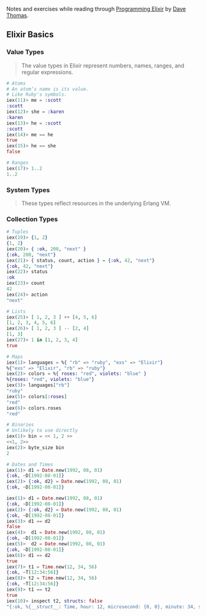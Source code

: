 Notes and exercises while reading through [Programming Elixir](https://pragprog.com/book/elixir13/programming-elixir-1-3) by [Dave Thomas](https://twitter.com/pragdave).

## Elixir Basics

### Value Types

> The value types in Elixir represent numbers, names, ranges, and regular expressions.

```Elixir
# Atoms
# An atom’s name is its value.
# Like Ruby's symbols.
iex(11)> me = :scott
:scott
iex(12)> she = :karen
:karen
iex(13)> he = :scott
:scott
iex(14)> me == he
true
iex(15)> he == she
false
```

```Elixir
# Ranges
iex(17)> 1..2
1..2
```

### System Types

> These types reflect resources in the underlying Erlang VM.

### Collection Types

```Elixir
# Tuples
iex(19)> {1, 2}
{1, 2}
iex(20)> { :ok, 200, "next" }
{:ok, 200, "next"}
iex(21)> { status, count, action } = {:ok, 42, "next"}
{:ok, 42, "next"}
iex(22)> status
:ok
iex(23)> count
42
iex(24)> action
"next"
```

```Elixir
# Lists
iex(25)> [ 1, 2, 3 ] ++ [4, 5, 6]
[1, 2, 3, 4, 5, 6]
iex(26)> [ 1, 2, 3 ] -- [2, 4]
[1, 3]
iex(27)> 1 in [1, 2, 3, 4]
true
```

```Elixir
# Maps
iex(1)> languages = %{ "rb" => "ruby", "exs" => "Elixir"}
%{"exs" => "Elixir", "rb" => "ruby"}
iex(2)> colors = %{ roses: "red", violets: "blue" }
%{roses: "red", violets: "blue"}
iex(3)> languages["rb"]
"ruby"
iex(5)> colors[:roses]
"red"
iex(6)> colors.roses
"red"
```

```Elixir
# Binaries
# Unlikely to use directly
iex(1)> bin = << 1, 2 >>
<<1, 2>>
iex(2)> byte_size bin
2
```

```Elixir
# Dates and Times
iex(1)> d1 = Date.new(1992, 08, 01)
{:ok, ~D[1992-08-01]}
iex(2)> {:ok, d2} = Date.new(1992, 08, 01)
{:ok, ~D[1992-08-01]}

iex(1)> d1 = Date.new(1992, 08, 01)
{:ok, ~D[1992-08-01]}
iex(2)> {:ok, d2} = Date.new(1992, 08, 01)
{:ok, ~D[1992-08-01]}
iex(3)> d1 == d2
false
iex(4)>  d1 = Date.new(1992, 08, 01)
{:ok, ~D[1992-08-01]}
iex(5)>  d2 = Date.new(1992, 08, 01)
{:ok, ~D[1992-08-01]}
iex(6)> d1 == d2
true
iex(7)> t1 = Time.new(12, 34, 56)
{:ok, ~T[12:34:56]}
iex(8)> t2 = Time.new(12, 34, 56)
{:ok, ~T[12:34:56]}
iex(9)> t1 == t2
true
iex(10)> inspect t2, structs: false
"{:ok, %{__struct__: Time, hour: 12, microsecond: {0, 0}, minute: 34, second: 56}}"
```

